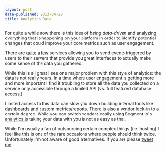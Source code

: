 ```yaml
---
layout: post
date-published: 2013-04-28
title: Analytics Data
---
```

For quite a while now there is this idea of *being data-driven* and analyzing
everything that is happening on your platform in order to identify potential
changes that could improve your core metrics such as user engagement.

There are [quite](https://keen.io/) [a](https://mixpanel.com/)
[few](https://www.kissmetrics.com/) services allowing you to send events
triggered by users to their servers that provide you great interfaces to
actually make some sense of the data you gathered.

While this is all great I see one major problem with this style of analytics:
the data is not really yours. In a time where user engagement is getting more
and more important I find it troubling to store all the data you collected
on a service only accessible through a limited API (vs. full featured database access.)

Limited access to this data can slow you down building internal tools
like dashboards and custom metrics/reports. There is also a vendor lock-in
to a certain degree. While you can switch vendors easily using
Segment.io's [analytics.js](https://segment.io/libraries/analytics.js/)
taking your data with you is not as easy as that.

While I'm usually a fan of outsourcing certain complex things (i.e. hosting)
I feel like this is one of the rare occasions where people should think twice.
Unfortunately I'm not aware of good alternatives.
If you are please [tweet me](http://twitter.com/martinklepsch).

<!--
<aside>
Remember when the
<a href="http://edu.mkrecny.com/thoughts/how-i-fired-myself">worst thing you could possibly do</a>
was to delete the 'user' column in your MySQL database?
Maybe now analytics data is gaining similar importance.
</aside>-->
